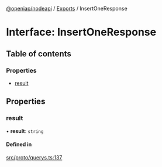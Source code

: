 [@openiap/nodeapi](../README.md) / [Exports](../modules.md) / InsertOneResponse

# Interface: InsertOneResponse

## Table of contents

### Properties

- [result](InsertOneResponse.md#result)

## Properties

### result

• **result**: `string`

#### Defined in

[src/proto/querys.ts:137](https://github.com/openiap/nodeapi/blob/a159861/src/proto/querys.ts#L137)

